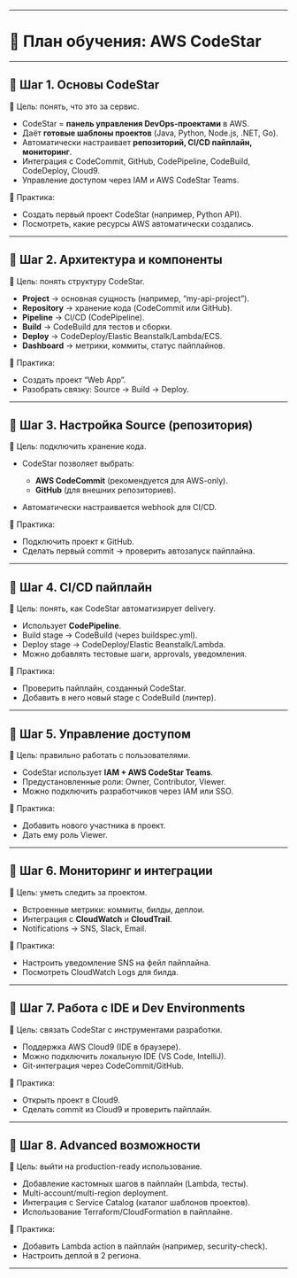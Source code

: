 
---

# 📍 План обучения: AWS CodeStar

---

## 🔹 Шаг 1. Основы CodeStar

🎯 Цель: понять, что это за сервис.

* CodeStar = **панель управления DevOps-проектами** в AWS.
* Даёт **готовые шаблоны проектов** (Java, Python, Node.js, .NET, Go).
* Автоматически настраивает **репозиторий, CI/CD пайплайн, мониторинг**.
* Интеграция с CodeCommit, GitHub, CodePipeline, CodeBuild, CodeDeploy, Cloud9.
* Управление доступом через IAM и AWS CodeStar Teams.

📌 Практика:

* Создать первый проект CodeStar (например, Python API).
* Посмотреть, какие ресурсы AWS автоматически создались.

---

## 🔹 Шаг 2. Архитектура и компоненты

🎯 Цель: понять структуру CodeStar.

* **Project** → основная сущность (например, “my-api-project”).
* **Repository** → хранение кода (CodeCommit или GitHub).
* **Pipeline** → CI/CD (CodePipeline).
* **Build** → CodeBuild для тестов и сборки.
* **Deploy** → CodeDeploy/Elastic Beanstalk/Lambda/ECS.
* **Dashboard** → метрики, коммиты, статус пайплайнов.

📌 Практика:

* Создать проект “Web App”.
* Разобрать связку: Source → Build → Deploy.

---

## 🔹 Шаг 3. Настройка Source (репозитория)

🎯 Цель: подключить хранение кода.

* CodeStar позволяет выбрать:

  * **AWS CodeCommit** (рекомендуется для AWS-only).
  * **GitHub** (для внешних репозиториев).
* Автоматически настраивается webhook для CI/CD.

📌 Практика:

* Подключить проект к GitHub.
* Сделать первый commit → проверить автозапуск пайплайна.

---

## 🔹 Шаг 4. CI/CD пайплайн

🎯 Цель: понять, как CodeStar автоматизирует delivery.

* Использует **CodePipeline**.
* Build stage → CodeBuild (через buildspec.yml).
* Deploy stage → CodeDeploy/Elastic Beanstalk/Lambda.
* Можно добавлять тестовые шаги, approvals, уведомления.

📌 Практика:

* Проверить пайплайн, созданный CodeStar.
* Добавить в него новый stage с CodeBuild (линтер).

---

## 🔹 Шаг 5. Управление доступом

🎯 Цель: правильно работать с пользователями.

* CodeStar использует **IAM + AWS CodeStar Teams**.
* Предустановленные роли: Owner, Contributor, Viewer.
* Можно подключить разработчиков через IAM или SSO.

📌 Практика:

* Добавить нового участника в проект.
* Дать ему роль Viewer.

---

## 🔹 Шаг 6. Мониторинг и интеграции

🎯 Цель: уметь следить за проектом.

* Встроенные метрики: коммиты, билды, деплои.
* Интеграция с **CloudWatch** и **CloudTrail**.
* Notifications → SNS, Slack, Email.

📌 Практика:

* Настроить уведомление SNS на фейл пайплайна.
* Посмотреть CloudWatch Logs для билда.

---

## 🔹 Шаг 7. Работа с IDE и Dev Environments

🎯 Цель: связать CodeStar с инструментами разработки.

* Поддержка AWS Cloud9 (IDE в браузере).
* Можно подключить локальную IDE (VS Code, IntelliJ).
* Git-интеграция через CodeCommit/GitHub.

📌 Практика:

* Открыть проект в Cloud9.
* Сделать commit из Cloud9 и проверить пайплайн.

---

## 🔹 Шаг 8. Advanced возможности

🎯 Цель: выйти на production-ready использование.

* Добавление кастомных шагов в пайплайн (Lambda, тесты).
* Multi-account/multi-region deployment.
* Интеграция с Service Catalog (каталог шаблонов проектов).
* Использование Terraform/CloudFormation в пайплайне.

📌 Практика:

* Добавить Lambda action в пайплайн (например, security-check).
* Настроить деплой в 2 региона.

---
